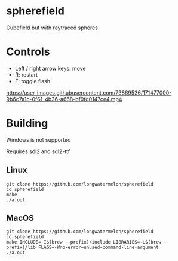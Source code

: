 # spherefield
Cubefield but with raytraced spheres

# Controls
* Left / right arrow keys: move
* R: restart
* F: toggle flash

https://user-images.githubusercontent.com/73869536/171477000-9b6c7a1c-0f61-4b36-a668-bf9fd0147ce4.mp4

# Building
Windows is not supported

Requires sdl2 and sdl2-ttf

## Linux
```
git clone https://github.com/longwatermelon/spherefield
cd spherefield
make
./a.out
```

## MacOS
```
git clone https://github.com/longwatermelon/spherefield
cd spherefield
make INCLUDE=-I$(brew --prefix)/include LIBRARIES=-L$(brew --prefix)/lib FLAGS=-Wno-error=unused-command-line-argument
./a.out
```
